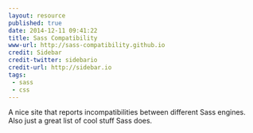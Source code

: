 ```yaml
---
layout: resource
published: true
date: 2014-12-11 09:41:22
title: Sass Compatibility
www-url: http://sass-compatibility.github.io
credit: Sidebar
credit-twitter: sidebario
credit-url: http://sidebar.io
tags: 
 - sass
 - css
---
```


A nice site that reports incompatibilities between different Sass engines. Also just a great list of cool stuff Sass does.